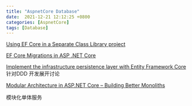 ```yaml
---
title: "AspnetCore Database"
date:  2021-12-21 12:12:25 +0800
categories: [AspnetCore]
tags: [Database]
---
```


[Using EF Core in a Separate Class Library project](https://garywoodfine.com/using-ef-core-in-a-separate-class-library-project/)

[EF Core Migrations in ASP .NET Core](https://wakeupandcode.com/ef-core-migrations-in-asp-net-core/)

[Implement the infrastructure persistence layer with Entity Framework Core](https://docs.microsoft.com/en-us/dotnet/architecture/microservices/microservice-ddd-cqrs-patterns/infrastructure-persistence-layer-implementation-entity-framework-core) 针对DDD 开发展开讨论


[Modular Architecture in ASP.NET Core – Building Better Monoliths](https://codewithmukesh.com/blog/modular-architecture-in-aspnet-core/)

模块化单体服务
